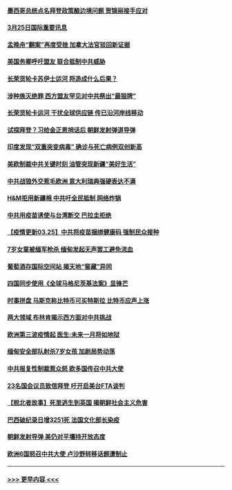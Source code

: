 #### [墨西哥总统点名拜登政策酿边境问题 贺锦丽接手应对](../pages/prog202/a103081199.md?t=03251751) 
#### [3月25日国际重要讯息](../pages/prog202/a103081190.md?t=03251751) 
#### [孟晚舟“翻案”再度受挫 加拿大法官驳回新证据](../pages/prog202/a103081142.md?t=03251751) 
#### [美国务卿呼吁盟友 联合抵制中共威胁](../pages/prog202/a103081143.md?t=03251751) 
#### [长荣货轮卡苏伊士运河 将造成什么后果？](../pages/prog202/a103081126.md?t=03251751) 
#### [涉种族灭绝罪 西方盟友罕见对中共祭出“最狠牌”](../pages/prog202/a103081119.md?t=03251751) 
#### [长荣货轮卡运河 干扰全球供应链 传已沿河岸线移动](../pages/prog202/a103081026.md?t=03251751) 
#### [试探拜登？习给金正恩捎话后 朝鲜发射弹道导弹](../pages/prog202/a103081014.md?t=03251751) 
#### [印度发现“双重突变病毒” 确诊与死亡病例双创新高](../pages/prog202/a103081001.md?t=03251751) 
#### [美欧制裁中共关键时刻 油管突现新疆“美好生活”](../pages/prog202/a103080979.md?t=03251751) 
#### [中共战狼外交惹毛欧洲 意大利瑞典强硬表达不满](../pages/prog202/a103080965.md?t=03251751) 
#### [H&M拒用新疆棉 中共吁全民抵制 网络炸锅](../pages/prog202/a103080945.md?t=03251751) 
#### [中共用疫苗诱使与台湾断交 巴拉圭拒绝](../pages/prog202/a103080841.md?t=03251751) 
#### [【疫情更新03.25】中共将疫苗捆绑健康码 强制民众接种](../pages/prog202/a103078521.md?t=03251751) 
#### [7岁女童被缅军枪杀 缅甸发起无声罢工避免流血](../pages/prog202/a103080811.md?t=03251751) 
#### [葡萄酒存国际空间站 揭天地“窖藏”异同](../pages/prog202/a103080837.md?t=03251751) 
#### [四国同步使用《全球马格尼茨基法案》显锋芒](../pages/prog202/a103080868.md?t=03251751) 
#### [时事拼盘 马斯克称比特币可买特斯拉 比特币应声上涨](../pages/prog202/a103080839.md?t=03251751) 
#### [两大领域 布林肯揭示西方面对中共挑战](../pages/prog202/a103080859.md?t=03251751) 
#### [欧洲第三波疫情起 医生:未来一月将如地狱](../pages/prog202/a103080854.md?t=03251751) 
#### [缅甸安全部队射杀7岁女孩 加剧局势动荡](../pages/prog202/a103080812.md?t=03251751) 
#### [中共报复性制裁惹众怒 欧多国传召中共大使](../pages/prog202/a103080745.md?t=03251751) 
#### [23名国会议员致信拜登 吁开启美台FTA谈判](../pages/prog202/a103080758.md?t=03251751) 
#### [【脱北者故事】死里逃生到英国 揭朝鲜社会主义危害](../pages/prog202/a103080677.md?t=03251751) 
#### [巴西破纪录日增3251死 法国文化部长染疫](../pages/prog202/a103080654.md?t=03251751) 
#### [朝鲜发射导弹 美仍对平壤持开放态度](../pages/prog202/a103080624.md?t=03251751) 
#### [欧洲6国怒召中共大使 卢沙野转移话题遭制止](../pages/prog202/a103080435.md?t=03251751) 

----
#### [ >>> 更早内容 <<< ](../indexes/prog202-earlier.md)
